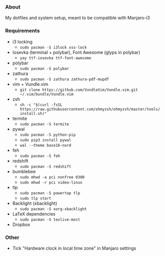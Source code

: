 ### About
My dotfiles and system setup, meant to be compatible with Manjaro-i3
### Requirements
- i3 locking
    - `sudo pacman -S i3lock xss-lock`
- Iosevka (terminal + polybar), Font Awesome (glyps in polybar)
    - `yay ttf-iosevka ttf-font-awesome`
- polybar
    - `sudo pacman -S polybar`
- zathura
    - `sudo pacman -S zathura zathura-pdf-mupdf`
- vim + Vundle.vim
    - `git clone https://github.com/VundleVim/Vundle.vim.git ~/.vim/bundle/Vundle.vim`
- zsh
    - `sh -c "$(curl -fsSL https://raw.githubusercontent.com/ohmyzsh/ohmyzsh/master/tools/install.sh)"`
- termite
    - `sudo pacman -S termite`
- pywal
    - `sudo pacman -S python-pip`
    - `sudo pip3 install pywal`
    - `wal --theme base16-nord`
- feh
    - `sudo pacman -S feh`
- redshift
    - `sudo pacman -S redshift`
- bumblebee
    - `sudo mhwd -a pci nonfree 0300`
    - `sudo mhwd -r pci video-linux`
- tlp
    - `sudo pacman -S powertop tlp`
    - `sudo tlp start`
- Backlight (xbacklight)
    - `sudo pacman -S xorg-xbacklight`
- LaTeX dependencies
    - `sudo pacman -S texlive-most`
- Dropbox

### Other
- Tick "Hardware clock in local time zone" in Manjaro settings
